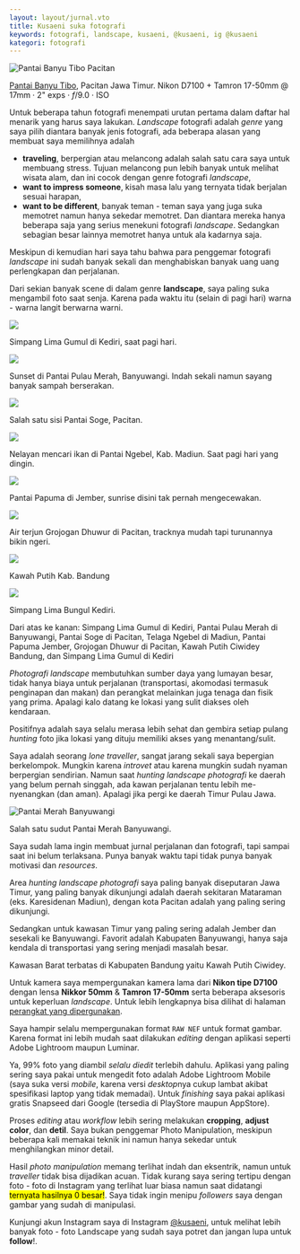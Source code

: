 ```yaml
---
layout: layout/jurnal.vto
title: Kusaeni suka fotografi
keywords: fotografi, landscape, kusaeni, @kusaeni, ig @kusaeni
kategori: fotografi
---
```



 <img class="herokus" src="https://ik.imagekit.io/hjse9uhdjqd/DSC_1096_plzp8PY5F.jpg" alt="Pantai Banyu Tibo Pacitan" />
 <p class="sidenote"><a href="https://goo.gl/maps/h4tk2fCnU7SG5Dhh8" title="Pantai Banyu Tibo Pacitan">Pantai Banyu Tibo</a>, Pacitan Jawa Timur. Nikon D7100 + Tamron 17-50mm @ 17mm &middot; 2" exps &middot; <em>f</em>/9.0 &middot; ISO


Untuk beberapa tahun fotografi menempati urutan pertama dalam daftar hal menarik yang harus saya lakukan. <i>Landscape</i> fotografi adalah <em>genre</em> yang saya pilih diantara banyak jenis fotografi, ada beberapa alasan yang membuat saya memilihnya adalah

- **traveling**, berpergian atau melancong adalah salah satu cara saya untuk membuang stress. Tujuan melancong pun lebih banyak untuk melihat wisata alam, dan ini cocok dengan genre fotografi _landscape_,
- **want to impress someone**, kisah masa lalu yang ternyata tidak berjalan sesuai harapan,
- **want to be different**, banyak teman - teman saya yang juga suka memotret namun hanya sekedar memotret. Dan diantara mereka hanya beberapa saja yang serius menekuni fotografi _landscape_. Sedangkan sebagian besar lainnya memotret hanya untuk ala kadarnya saja.

 <p class="sidenote">Meskipun di kemudian hari saya tahu bahwa para penggemar fotografi <i>landscape</i> ini sudah banyak sekali dan menghabiskan banyak uang uang perlengkapan dan perjalanan.</p>
 
 Dari sekian banyak scene di dalam genre __landscape__, saya paling suka mengambil foto saat senja. Karena pada waktu itu (selain di pagi hari) warna - warna langit berwarna warni.
 
  <div class="gals">
        <div class="flex-1 text-center">
            <img class="w-full"
                src="https://ik.imagekit.io/hjse9uhdjqd/tr:n-kus_ig/Simpang_Lima_Gumul_Kediri_2FUwOs7PdfS.jpg" />
        </div>
        <aside>
            <p>Simpang Lima Gumul di Kediri, saat pagi hari.</p>
        </aside>
        <div class="flex-1 text-center">
            <img class="w-full"
                src="https://ik.imagekit.io/hjse9uhdjqd/tr:n-kus_ig/Senja_di_pantai_Pulau_Merah_Banyuwangi_xtPX8DzlBi4.jpg" />
        </div>
        <aside>
            <p>Sunset di Pantai Pulau Merah, Banyuwangi. Indah sekali namun sayang banyak sampah berserakan.</p>
        </aside>
        <div class="flex-1 text-center">
            <img class="w-full"
                src="https://ik.imagekit.io/hjse9uhdjqd/tr:n-kus_ig/Pantai_Soge_Pacitan_FodVQOzTgfJa.jpg" />
        </div>
         <aside>
            <p>Salah satu sisi Pantai Soge, Pacitan.</p>
        </aside>
        <div class="flex-1 text-center">
            <img class="w-full" src="https://ik.imagekit.io/hjse9uhdjqd/tr:n-kus_ig/D71_0358_GCefsTMTp.jpg" />
        </div>
        <aside>
            <p>Nelayan mencari ikan di Pantai Ngebel, Kab. Madiun. Saat pagi hari yang dingin.</p>
        </aside>
    </div>
    <div class="gals">
        <div class="flex-1 text-center">
            <img class="w-full"
                src="https://ik.imagekit.io/hjse9uhdjqd/tr:n-kus_ig/papuma_USMES_4Oj.jpg" />
        </div>
        <aside>
            <p>Pantai Papuma di Jember, sunrise disini tak pernah mengecewakan.</p>
        </aside>
        <div class="flex-1 text-center">
            <img class="w-full"
                src="https://ik.imagekit.io/hjse9uhdjqd/tr:n-kus_ig/Air_Terjun_Grojogan_Dhuwur_Pacitan_91GVhGsH0xJZ.jpg" />
            </div>
            <aside>
            <p>Air terjun Grojogan Dhuwur di Pacitan, tracknya mudah tapi turunannya bikin ngeri.</p>
        </aside>
        <div class="flex-1 text-center">
            <img class="w-full"
                src="https://ik.imagekit.io/hjse9uhdjqd/tr:n-kus_ig/kawah_putih_ciwidey_pXP7wSutdw.jpg" />
        </div>
        <aside>
            <p>Kawah Putih Kab. Bandung</p>
        </aside>
        <div class="flex-1 text-center">
            <img class="w-full"
                src="https://ik.imagekit.io/hjse9uhdjqd/tr:n-kus_ig/f3d62349ad6d8500ba324aa690fb49fc_DVQrvZTOX.jpg" />
        </div>
        <aside>
            <p>Simpang Lima Bungul Kediri.</p>
        </aside>
    </div>

  <p class="sidenote">Dari atas ke kanan: Simpang Lima Gumul di Kediri, Pantai Pulau Merah di Banyuwangi, Pantai Soge di Pacitan, Telaga Ngebel di Madiun, Pantai Papuma Jember, Grojogan Dhuwur di Pacitan, Kawah Putih Ciwidey Bandung, dan Simpang Lima Gumul di Kediri</a>
 
 
 _Photografi landscape_ membutuhkan sumber daya yang lumayan besar, tidak hanya biaya untuk perjalanan (transportasi, akomodasi termasuk penginapan dan makan) dan perangkat melainkan juga tenaga dan fisik yang prima. Apalagi kalo datang ke lokasi yang sulit diakses oleh kendaraan.
 
 Positifnya adalah saya selalu merasa lebih sehat dan gembira setiap pulang _hunting_ foto jika lokasi yang dituju memiliki akses yang menantang/sulit.
 
 Saya adalah seorang _lone traveller_, sangat jarang sekali saya bepergian berkelompok. Mungkin karena _introvet_ atau karena mungkin sudah nyaman berpergian sendirian. Namun saat _hunting landscape photografi_ ke daerah yang belum pernah singgah, ada kawan perjalanan tentu lebih me-nyenangkan (dan aman). Apalagi jika pergi ke daerah Timur Pulau Jawa.
 
  <div class="galsX">   
        <img class="img_lone" src="https://ik.imagekit.io/hjse9uhdjqd/Pantai_Pulau_Merah_Banyuwangi_4n9WLrg_Bz.jpg" alt="Pantai Merah Banyuwangi">
        <aside>
            <p>Salah satu sudut Pantai Merah Banyuwangi.</p>
        </aside>
        <div class="flex-1">
            <p class="img-sidenote">Saya sudah lama ingin membuat jurnal perjalanan dan fotografi, tapi sampai saat ini belum terlaksana. Punya banyak waktu tapi tidak punya banyak motivasi dan <i>resources</i>.</p>
            <p class="img-sidenote">Area <i>hunting landscape photografi</i> saya paling banyak diseputaran Jawa Timur, yang paling banyak dikunjungi adalah daerah sekitaran Mataraman (eks. Karesidenan Madiun), dengan kota Pacitan adalah yang paling sering dikunjungi.
            </p>
            <p class="img-sidenote">Sedangkan untuk kawasan Timur yang paling sering adalah Jember dan sesekali ke Banyuwangi. Favorit adalah Kabupaten Banyuwangi, hanya saja kendala di transportasi  yang sering menjadi masalah besar.
            </p>
            <p class="img-sidenote">Kawasan Barat terbatas di Kabupaten Bandung yaitu Kawah Putih Ciwidey. </p>
        </div>
  </div>
	
 Untuk kamera saya mempergunakan kamera lama dari **Nikon tipe D7100** dengan lensa **Nikkor 50mm** & **Tamron 17-50mm** serta beberapa aksesoris untuk keperluan _landscape_. Untuk lebih lengkapnya bisa dilihat di halaman [perangkat yang dipergunakan](/tentang#fotografi).
 
 Saya hampir selalu mempergunakan format `RAW NEF` untuk format gambar. Karena format ini lebih mudah saat dilakukan _editing_ dengan aplikasi seperti Adobe Lightroom maupun Luminar.
 
 Ya, 99% foto yang diambil *selalu diedit* terlebih dahulu. Aplikasi yang paling sering saya pakai untuk mengedit foto adalah Adobe Lightroom Mobile (saya suka versi _mobile_, karena versi *desktop*nya cukup lambat akibat spesifikasi laptop yang tidak memadai). Untuk _finishing_ saya pakai aplikasi gratis Snapseed dari Google (tersedia di PlayStore maupun AppStore).
 
 Proses *editing* atau *workflow* lebih sering melakukan **cropping**, **adjust color**, dan **detil**. Saya bukan penggemar Photo Manipulation, meskipun beberapa kali memakai teknik ini namun hanya sekedar untuk menghilangkan minor detail.
 
 Hasil *photo manipulation* memang terlihat indah dan eksentrik, namun untuk *traveller* tidak bisa dijadikan acuan. Tidak kurang saya sering tertipu dengan foto - foto di Instagram yang terlihat luar biasa namun saat didatangi <mark>ternyata hasilnya 0 besar!</mark>. Saya tidak ingin menipu *followers* saya dengan gambar yang sudah di manipulasi.
 
 Kunjungi akun Instagram saya di Instagram <a class="font-sans font-semibold text-red-600 no-underline hover:no-underline" href="https://instagram.com/kusaeni">@kusaeni</a>, untuk melihat lebih banyak foto - foto Landscape</strong> yang sudah saya potret dan jangan lupa untuk <strong>follow</strong>!.
